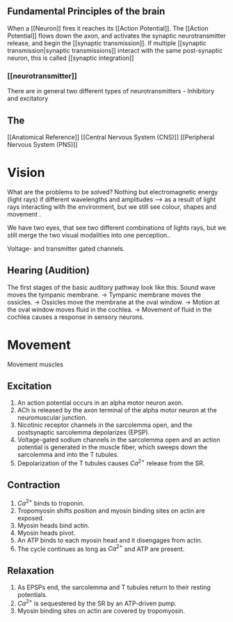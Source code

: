 


## Fundamental Principles of the brain
When a  [[Neuron]] fires it reaches its [[Action Potential]]. The [[Action Potential]] flows down the axon, and activates the synaptic neurotransmitter release, and begin the [[synaptic transmission]]. 
If multiple [[synaptic transmission|synaptic transmissions]]  interact with the same post-synaptic neuron, this is called [[synaptic integration]] 



### [[neurotransmitter]]
There are in general two different types of neurotransmitters - 
Inhibitory and excitatory



## The 
[[Anatomical Reference]]
[[Central Nervous System (CNS)]]
[[Peripheral Nervous System (PNS)]]



# Vision
What are the problems to be solved?
Nothing but electromagnetic energy (light rays) if different wavelengths and amplitudes --> as a result of light rays interacting with the environment, but we still see colour, shapes and movement .

We have two eyes, that see two different combinations of lights rays, but we still merge the two visual modalities into one perception..



Voltage- and transmitter gated channels.

## Hearing (Audition)




The first stages of the basic auditory pathway look like this:
Sound wave moves the tympanic membrane. →
  Tympanic membrane moves the ossicles. →
    Ossicles move the membrane at the oval window. →
	  Motion at the oval window moves fluid in the cochlea. →
		Movement of fluid in the cochlea causes a response in sensory neurons.




# Movement
Movement muscles 
## Excitation
1. An action potential occurs in an alpha motor neuron axon.
2. ACh is released by the axon terminal of the alpha motor neuron at the
neuromuscular junction.
3. Nicotinic receptor channels in the sarcolemma open, and the postsynaptic
sarcolemma depolarizes (EPSP).
4. Voltage-gated sodium channels in the sarcolemma open and an action
potential is generated in the muscle fiber, which sweeps down the sarcolemma
and into the T tubules.
5. Depolarization of the T tubules causes $Ca^{2+}$ release from the SR.

## Contraction
1. $Ca^{2+}$ binds to troponin.
2. Tropomyosin shifts position and myosin binding sites on actin are exposed.
3. Myosin heads bind actin.
4. Myosin heads pivot.
5. An ATP binds to each myosin head and it disengages from actin.
6. The cycle continues as long as $Ca^{2+}$ and ATP are present.

## Relaxation
1. As EPSPs end, the sarcolemma and T tubules return to their resting
potentials.
2. $Ca^{2+}$ is sequestered by the SR by an ATP-driven pump.
3. Myosin binding sites on actin are covered by tropomyosin.

